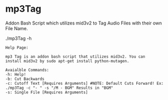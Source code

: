 # mp3Tag
Addon Bash Script which utilizes mid3v2 to Tag Audio Files with their own File Name.

./mp3Tag -h

	Help Page:
	
	mp3 Tag is an addon bash script that utilizes mid3v2. You can
	install mid3v2 by sudo apt-get install python-mutagen.

	Avaialble Commands:
	-h: Help!
	-b: Cut Backwards
	-c: Cutoff Text [Requires Arguments] #NOTE: Default Cuts Forward! Ex: ./mp3Tag -c "- " -s "/M - BGM" Results in "BGM"
	-s: Single File [Requires Arguments]
